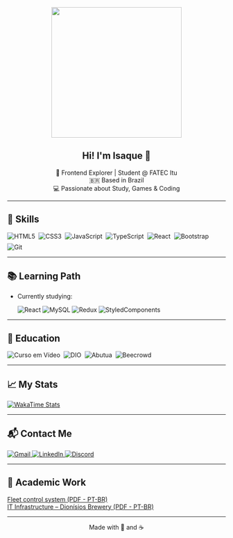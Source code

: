 <div align="center">
  <img src="https://media.tenor.com/o4DKXa_Hu9wAAAAM/yi-ji.gif" width="300px" />
</div>

<h2 align="center">Hi! I'm Isaque 👋</h2>

<p align="center">
  🎯 Frontend Explorer | Student @ FATEC Itu<br>
  🇧🇷 Based in Brazil<br>
  💻 Passionate about Study, Games & Coding
</p>

---

## 🚀 Skills

<div style="display: flex; flex-wrap: wrap; gap: 8px;">
  <img alt="HTML5" src="https://img.shields.io/badge/HTML5-E34F26?style=for-the-badge&logo=html5&logoColor=white" />
  <img alt="CSS3" src="https://img.shields.io/badge/CSS3-1572B6?style=for-the-badge&logo=css&logoColor=white" />
  <img alt="JavaScript" src="https://img.shields.io/badge/JavaScript-F7DF1E?style=for-the-badge&logo=javascript&logoColor=black" />
  <img alt="TypeScript" src="https://img.shields.io/badge/TypeScript-3178C6?style=for-the-badge&logo=typescript&logoColor=white" />
  <img alt="React" src="https://img.shields.io/badge/React-61DAFB?style=for-the-badge&logo=react&logoColor=black" />
  <img alt="Bootstrap" src="https://img.shields.io/badge/Bootstrap-7952B3?style=for-the-badge&logo=bootstrap&logoColor=white" />
  <img alt="Git" src="https://img.shields.io/badge/Git-F05032?style=for-the-badge&logo=git&logoColor=white" />
</div>

---

## 📚 Learning Path

- Currently studying:
   
  <img alt="React" src="https://img.shields.io/badge/React-61DAFB?style=for-the-badge&logo=react&logoColor=black" />
  <img alt="MySQL" src="https://img.shields.io/badge/MySQL-4479A1?style=for-the-badge&logo=mysql&logoColor=white" />
  <img alt="Redux" src="https://img.shields.io/badge/Redux-573FB2?style=for-the-badge&logo=Redux&logoColor=white" />
  <img alt="StyledComponents" src="https://img.shields.io/badge/StyledComponents-D876B2?style=for-the-badge&logo=StyledComponents&logoColor=white" />
---

## 🧠 Education

<div style="display: flex; flex-wrap: wrap; gap: 8px;">
  <img alt="Curso em Vídeo" src="https://img.shields.io/badge/Curso%20em%20Vídeo-D4B28C?style=for-the-badge&logoColor=white" />
  <img alt="DIO" src="https://img.shields.io/badge/DIO-A9402C?style=for-the-badge&logoColor=white" />
  <img alt="Abutua" src="https://img.shields.io/badge/Abutua-6B7F59?style=for-the-badge&logoColor=white" />
  <img alt="Beecrowd" src="https://img.shields.io/badge/Beecrowd-5C4432?style=for-the-badge&logoColor=white" />
</div>

---

## 📈 My Stats

[![WakaTime Stats](https://github-readme-stats.vercel.app/api/wakatime?username=IsaqueBatist&layout=compact&theme=dark&langs_count=5&bg_color=ECEFF1&title_color=A9402C&text_color=5C4432&icon_color=6B7F59&border_color=D4B28C)](https://github.com/IsaqueBatist/github-readme-stats)

---

## 📬 Contact Me

<a href="mailto:isaquebatista400@gmail.com">
  <img alt="Gmail" src="https://img.shields.io/badge/Gmail-F8C66A?style=for-the-badge&logo=gmail&logoColor=black" />
</a>
<a href="https://www.linkedin.com/in/isaquebarbos/" target="_blank">
  <img alt="LinkedIn" src="https://img.shields.io/badge/LinkedIn-6B7F59?style=for-the-badge&logo=linkedin&logoColor=white" />
</a>
<a href="#">
  <img alt="Discord" title="barbosa4814" src="https://img.shields.io/badge/Discord-A9402C?style=for-the-badge&logo=discord&logoColor=white" />
</a>

---

## 📄 Academic Work

[Fleet control system (PDF - PT-BR)](https://drive.google.com/file/d/1bTQPTEMhXv0Okgn41oaW8cpVq69PcAL3/view?usp=drive_link)<br>
[IT Infrastructure – Dionísios Brewery (PDF - PT-BR)](https://drive.google.com/file/d/1rKBem6x_cAQEwePxeQ6gar2EDL0oJXmy/view?usp=drive_link)

---

<div align="center">Made with 💜 and ☕</div>
